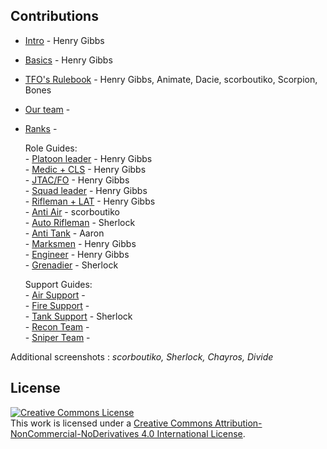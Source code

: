 ## Contributions

- [Intro](../index/) - Henry Gibbs
- [Basics](../basics/) - Henry Gibbs
- [TFO's Rulebook](../rulebook/) - Henry Gibbs, Animate, Dacie, scorboutiko, Scorpion, Bones
- [Our team](../team/) - 
- [Ranks](../ranks/) - 
  
    Role Guides:<br>
      - [Platoon leader](../RoleGuide/pltleader/) - Henry Gibbs<br>
      - [Medic + CLS](../RoleGuide/medic/) - Henry Gibbs<br>
      - [JTAC/FO](../RoleGuide/jtac/) - Henry Gibbs<br>
      - [Squad leader](../RoleGuide/sql/) - Henry Gibbs<br>
      - [Rifleman + LAT](../RoleGuide/rifleman/) - Henry Gibbs<br>
      - [Anti Air](../RoleGuide/AA/) - scorboutiko<br>
      - [Auto Rifleman](../RoleGuide/AR/) - Sherlock<br>
      - [Anti Tank](../RoleGuide/AT/) - Aaron<br>
      - [Marksmen](../RoleGuide/marksmen/) - Henry Gibbs<br>
      - [Engineer](../RoleGuide/eod/) - Henry Gibbs<br>
      - [Grenadier](../RoleGuide/grenadier/) - Sherlock
  
    Support Guides:<br>
      - [Air Support](../SupportRoles/Air-Support/) - <br>
      - [Fire Support](../SupportRoles/Fire-Support/) - <br>
      - [Tank Support](../SupportRoles/Tank-Support/) - Sherlock<br>
      - [Recon Team](../SupportRoles/Recon-Team/) - <br>
      - [Sniper Team](../SupportRoles/Sniper-Team/) - <br>

Additional screenshots : *scorboutiko, Sherlock, Chayros, Divide*

## License
<a rel="license" href="http://creativecommons.org/licenses/by-nc-nd/4.0/"><img alt="Creative Commons License" style="border-width:0" src="https://i.creativecommons.org/l/by-nc-nd/4.0/88x31.png" /></a><br />This work is licensed under a <a rel="license" href="http://creativecommons.org/licenses/by-nc-nd/4.0/">Creative Commons Attribution-NonCommercial-NoDerivatives 4.0 International License</a>.
